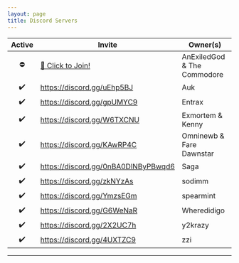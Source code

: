 ```yaml
---
layout: page
title: Discord Servers
---
```


Active | Invite | Owner(s)
:----: | ------ | --------
⛔️ | [💬 Click to Join!][Allagan Data Acquisition Module] | AnExiledGod & The Commodore
✔️ | https://discord.gg/uEhp5BJ | Auk
✔️ | https://discord.gg/gpUMYC9 | Entrax
✔️ | https://discord.gg/W6TXCNU | Exmortem & Kenny
✔️ | https://discord.gg/KAwRP4C | Omninewb & Fare Dawnstar
✔️ | https://discord.gg/0nBA0DlNByPBwqd6 | Saga
✔️ | https://discord.gg/zkNYzAs | sodimm
✔️ | https://discord.gg/YmzsEGm | spearmint
✔️ | https://discord.gg/G6WeNaR | Wheredidigo
✔️ | https://discord.gg/2X2UC7h | y2krazy
✔️ | https://discord.gg/4UXTZC9 | zzi

---

[Allagan Data Acquisition Module]: https://discord.gg/hhpW645 "Allagan Data Acquisition Module"

